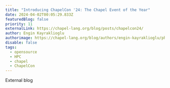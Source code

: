 ```yaml
---
title: "Introducing ChapelCon '24: The Chapel Event of the Year"
date: 2024-04-02T00:05:29.833Z
featuredBlog: false
priority: 11
externalLink: https://chapel-lang.org/blog/posts/chapelcon24/
author: Engin Kayraklioglu
authorimage: https://chapel-lang.org/blog/authors/engin-kayraklioglu/photo.jpg
disable: false
tags:
  - opensource
  - HPC
  - chapel
  - ChapelCon
---
```

E﻿xternal blog
